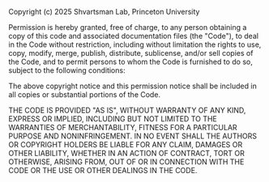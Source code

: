 Copyright (c) 2025 Shvartsman Lab, Princeton University

Permission is hereby granted, free of charge, to any person obtaining a copy of this code and associated documentation files (the "Code"), to deal in the Code without restriction, including without limitation the rights to use, copy, modify, merge, publish, distribute, sublicense, and/or sell copies of the Code, and to permit persons to whom the Code is furnished to do so, subject to the following conditions:

The above copyright notice and this permission notice shall be included in all copies or substantial portions of the Code.

THE CODE IS PROVIDED "AS IS", WITHOUT WARRANTY OF ANY KIND, EXPRESS OR IMPLIED, INCLUDING BUT NOT LIMITED TO THE WARRANTIES OF MERCHANTABILITY, FITNESS FOR A PARTICULAR PURPOSE AND NONINFRINGEMENT. IN NO EVENT SHALL THE AUTHORS OR COPYRIGHT HOLDERS BE LIABLE FOR ANY CLAIM, DAMAGES OR OTHER LIABILITY, WHETHER IN AN ACTION OF CONTRACT, TORT OR OTHERWISE, ARISING FROM, OUT OF OR IN CONNECTION WITH THE CODE OR THE USE OR OTHER DEALINGS IN THE CODE.
